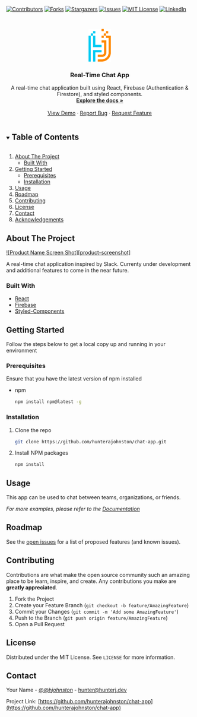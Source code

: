 <!-- PROJECT SHIELDS -->

[![Contributors][contributors-shield]][contributors-url]
[![Forks][forks-shield]][forks-url]
[![Stargazers][stars-shield]][stars-url]
[![Issues][issues-shield]][issues-url]
[![MIT License][license-shield]][license-url]
[![LinkedIn][linkedin-shield]][linkedin-url]

<!-- PROJECT LOGO -->
<br />
<p align="center">
  <a href="https://github.com/hunterajohnston/chat-app">
    <img src="images/logo.png" alt="Logo" width="60" height="88">
  </a>

  <h3 align="center">Real-Time Chat App</h3>

  <p align="center">
    A real-time chat application built using React, Firebase (Authentication & Firestore), and styled components.
    <br />
    <a href="https://github.com/hunterajohnston/chat-app"><strong>Explore the docs »</strong></a>
    <br />
    <br />
    <a href="https://github.com/hunterajohnston/chat-app">View Demo</a>
    ·
    <a href="https://github.com/hunterajohnston/chat-app/issues">Report Bug</a>
    ·
    <a href="https://github.com/hunterajohnston/chat-app/issues">Request Feature</a>
  </p>
</p>

<!-- TABLE OF CONTENTS -->
<details open="open">
  <summary><h2 style="display: inline-block">Table of Contents</h2></summary>
  <ol>
    <li>
      <a href="#about-the-project">About The Project</a>
      <ul>
        <li><a href="#built-with">Built With</a></li>
      </ul>
    </li>
    <li>
      <a href="#getting-started">Getting Started</a>
      <ul>
        <li><a href="#prerequisites">Prerequisites</a></li>
        <li><a href="#installation">Installation</a></li>
      </ul>
    </li>
    <li><a href="#usage">Usage</a></li>
    <li><a href="#roadmap">Roadmap</a></li>
    <li><a href="#contributing">Contributing</a></li>
    <li><a href="#license">License</a></li>
    <li><a href="#contact">Contact</a></li>
    <li><a href="#acknowledgements">Acknowledgements</a></li>
  </ol>
</details>

<!-- ABOUT THE PROJECT -->

## About The Project

[![Product Name Screen Shot][product-screenshot]](https://example.com)

A real-time chat application inspired by Slack. Currenty under development and additional features to come in the near future.

### Built With

- [React](https://reactjs.org/)
- [Firebase](https://firebase.google.com/)
- [Styled-Components](https://styled-components.com/)

<!-- GETTING STARTED -->

## Getting Started

Follow the steps below to get a local copy up and running in your environment

### Prerequisites

Ensure that you have the latest version of npm installed

- npm
  ```sh
  npm install npm@latest -g
  ```

### Installation

1. Clone the repo
   ```sh
   git clone https://github.com/hunterajohnston/chat-app.git
   ```
2. Install NPM packages
   ```sh
   npm install
   ```

<!-- USAGE EXAMPLES -->

## Usage

This app can be used to chat between teams, organizations, or friends.

_For more examples, please refer to the [Documentation](https://example.com)_

<!-- ROADMAP -->

## Roadmap

See the [open issues](https://github.com/hunterajohnston/chat-app/issues) for a list of proposed features (and known issues).

<!-- CONTRIBUTING -->

## Contributing

Contributions are what make the open source community such an amazing place to be learn, inspire, and create. Any contributions you make are **greatly appreciated**.

1. Fork the Project
2. Create your Feature Branch (`git checkout -b feature/AmazingFeature`)
3. Commit your Changes (`git commit -m 'Add some AmazingFeature'`)
4. Push to the Branch (`git push origin feature/AmazingFeature`)
5. Open a Pull Request

<!-- LICENSE -->

## License

Distributed under the MIT License. See `LICENSE` for more information.

<!-- CONTACT -->

## Contact

Your Name - [@@h*johnston*](https://twitter.com/@h_johnston_) - hunter@hunterj.dev

Project Link: [https://github.com/hunterajohnston/chat-app](https://github.com/hunterajohnston/chat-app)

<!-- ACKNOWLEDGEMENTS -->

<!-- MARKDOWN LINKS & IMAGES -->
<!-- https://www.markdownguide.org/basic-syntax/#reference-style-links -->

[contributors-shield]: https://img.shields.io/github/contributors/hunterajohnston/chat-app.svg?style=for-the-badge
[contributors-url]: https://github.com/hunterajohnston/chat-app/graphs/contributors
[forks-shield]: https://img.shields.io/github/forks/hunterajohnston/chat-app.svg?style=for-the-badge
[forks-url]: https://github.com/hunterajohnston/chat-app/network/members
[stars-shield]: https://img.shields.io/github/stars/hunterajohnston/chat-app.svg?style=for-the-badge
[stars-url]: https://github.com/hunterajohnston/chat-app/stargazers
[issues-shield]: https://img.shields.io/github/issues/hunterajohnston/chat-app.svg?style=for-the-badge
[issues-url]: https://github.com/hunterajohnston/chat-app/issues
[license-shield]: https://img.shields.io/github/license/hunterajohnston/chat-app.svg?style=for-the-badge
[license-url]: https://github.com/hunterajohnston/chat-app/blob/master/LICENSE.txt
[linkedin-shield]: https://img.shields.io/badge/-LinkedIn-black.svg?style=for-the-badge&logo=linkedin&colorB=555
[linkedin-url]: https://linkedin.com/in/hunterajohnston
